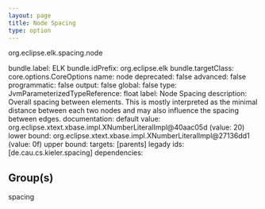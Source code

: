 ```yaml
---
layout: page
title: Node Spacing
type: option
---
```

org.eclipse.elk.spacing.node

bundle.label: ELK
bundle.idPrefix: org.eclipse.elk
bundle.targetClass: core.options.CoreOptions
name: node
deprecated: false
advanced: false
programmatic: false
output: false
global: false
type: JvmParameterizedTypeReference: float
label: Node Spacing
description: Overall spacing between elements. This is mostly interpreted as the minimal distance
			between each two nodes and may also influence the spacing between edges.
documentation: 
default value: org.eclipse.xtext.xbase.impl.XNumberLiteralImpl@40aac05d (value: 20)
lower bound: org.eclipse.xtext.xbase.impl.XNumberLiteralImpl@27136dd1 (value: 0f)
upper bound: 
targets: [parents]
legady ids: [de.cau.cs.kieler.spacing]
dependencies:

## Group(s)
spacing 

